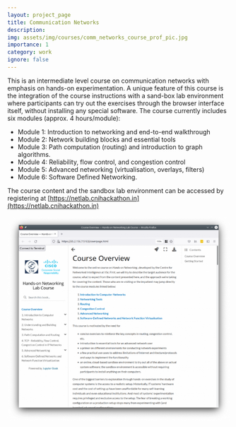 ```yaml
---
layout: project_page
title: Communication Networks
description: 
img: assets/img/courses/comm_networks_course_prof_pic.jpg
importance: 1
category: work
ignore: false
---
```


This is an intermediate level course on communication networks with emphasis on hands-on experimentation. A unique feature of this course is the integration of the course instructions with a sand-box lab environment where participants can try out the exercises through the browser interface itself, without installing any special software.
The course currently includes six modules (approx. 4 hours/module):

- Module 1: Introduction to networking and end-to-end walkthrough
- Module 2: Network building blocks and essential tools
- Module 3: Path computation (routing) and introduction to graph algorithms.
- Module 4: Reliability, flow control, and congestion control
- Module 5: Advanced networking (virtualisation, overlays, filters)
- Module 6: Software Defined Networking.

The course content and the sandbox lab environment can be accessed by registering at [https://netlab.cnihackathon.in](https://netlab.cnihackathon.in)

<div class="container-fluid">
<img src="/assets/img/courses/CN_course.png" alt="example image" class="img-fluid">
</div>
